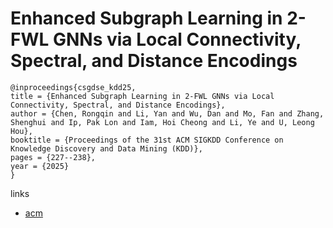 # Enhanced Subgraph Learning in 2-FWL GNNs via Local Connectivity, Spectral, and Distance Encodings

```
@inproceedings{csgdse_kdd25,
title = {Enhanced Subgraph Learning in 2-FWL GNNs via Local Connectivity, Spectral, and Distance Encodings},
author = {Chen, Rongqin and Li, Yan and Wu, Dan and Mo, Fan and Zhang, Shenghui and Ip, Pak Lon and Iam, Hoi Cheong and Li, Ye and U, Leong Hou},
booktitle = {Proceedings of the 31st ACM SIGKDD Conference on Knowledge Discovery and Data Mining (KDD)},
pages = {227--238},
year = {2025}
}
```

links
- [acm](https://dl.acm.org/doi/10.1145/3711896.3736933)
